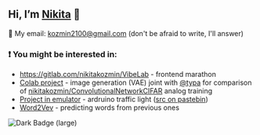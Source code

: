 ## Hi, I’m [Nikita](https://t.me/kozmin_nikita) 👋 
📧 My email: kozmin2100@gmail.com (don't be afraid to write, I'll answer)
### ❗ You might be interested in:
- https://gitlab.com/nikitakozmin/VibeLab - frontend marathon
- [Colab project](https://colab.research.google.com/drive/1FKL0Yn9Fz13YLjH0pA21ceY9pa0Urp4W?usp=sharing) - image generation (VAE) joint with [@typa](https://github.com/typa1yaaa) for comparison of [nikitakozmin/ConvolutionalNetworkCIFAR](https://github.com/nikitakozmin/ConvolutionalNetworkCIFAR) analog training
- [Project in emulator](https://wokwi.com/projects/415095930291386369) - ardruino traffic light ([src on pastebin](https://pastebin.com/Q8CWnbd5))
- [Word2Vev](https://drive.google.com/file/d/1UE0vI_pp2b5tH1VXfOPxn8k7Zidz-f6G/view?usp=sharing) - predicting words from previous ones
<img alt="Dark Badge (large)" src="https://www.codewars.com/users/NikitaKozmin/badges/large">
